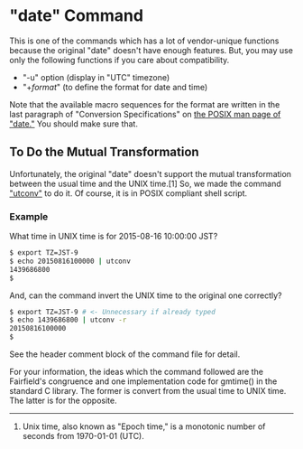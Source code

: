 # "date" Command

This is one of the commands which has a lot of vendor-unique functions because the original "date" doesn't have enough features. But, you may use only the following functions if you care about compatibility.

* "-u" option (display in "UTC" timezone)
* "+*format*" (to define the format for date and time)

Note that the available macro sequences for the format are written in the last paragraph of "Conversion Specifications" on [the POSIX man page of "date."](https://pubs.opengroup.org/onlinepubs/9699919799/utilities/date.html) You should make sure that.

## To Do the Mutual Transformation

Unfortunately, the original "date" doesn't support the mutual transformation between the usual time and the UNIX time.[1] So, we made the command ["utconv"](https://github.com/ShellShoccar-jpn/misc-tools/blob/master/utconv) to do it. Of course, it is in POSIX compliant shell script.

### Example

What time in UNIX time is for 2015-08-16 10:00:00 JST?

``` sh
$ export TZ=JST-9
$ echo 20150816100000 | utconv
1439686800
$
```

And, can the command invert the UNIX time to the original one correctly?

``` sh
$ export TZ=JST-9 # <- Unnecessary if already typed
$ echo 1439686800 | utconv -r
20150816100000
$
```

See the header comment block of the command file for detail.


For your information, the ideas which the command followed are the Fairfield's congruence and one implementation code for gmtime() in the standard C library. The former is convert from the usual time to UNIX time. The latter is for the opposite.

---
1. Unix time, also known as "Epoch time," is a monotonic number of seconds from 1970-01-01 (UTC).

